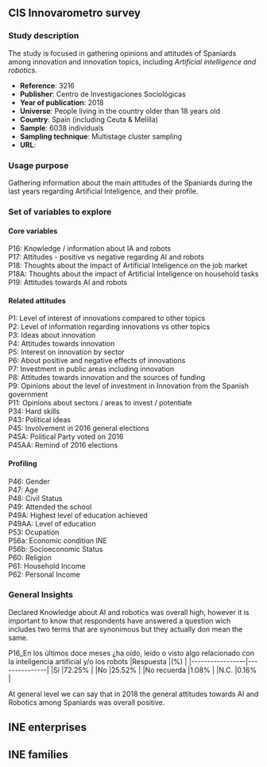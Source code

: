 ## CIS Innovarometro survey

### Study description
The study is focused in gathering opinions and attitudes of Spaniards among innovation and innovation topics, including *Artificial intelligence and robotics*. 

* **Reference**: 3216
* **Publisher**: Centro de Investigaciones Sociológicas
* **Year of publication**: 2018
* **Universe**: People living in the country older than 18 years old
* **Country**: Spain (including Ceuta & Melilla)
* **Sample**: 6038 individuals
* **Sampling technique**: Multistage cluster sampling
* **URL**: 

### Usage purpose
Gathering information about the main attitudes of the Spaniards during the last years regarding Artificial Inteligence, and their profile.

### Set of variables to explore

#### Core variables
P16: Knowledge / information about IA and robots <br/>
P17: Attitudes - positive vs negative regarding AI and robots <br/>
P18: Thoughts about the impact of Artificial Inteligence on the job market <br/>
P18A: Thoughts about the impact of Artificial Inteligence on household tasks <br/>
P19: Attitudes towards AI and robots <br/>

#### Related attitudes
P1: Level of interest of innovations compared to other topics <br/>
P2: Level of information regarding innovations vs other topics <br/>
P3: Ideas about innovation <br/>
P4: Attitudes towards innovation <br/>
P5: Interest on innovation by sector <br/>
P6: About positive and negative effects of innovations <br/>
P7: Investment in public areas including innovation <br/>
P8: Attitudes towards innovation and the sources of funding <br/>
P9: Opinions about the level of investment in Innovation from the Spanish government <br/>
P11: Opinions about sectors / areas to invest / potentiate <br/>
P34: Hard skills <br/>
P43: Political ideas <br/>
P45: Involvement in 2016 general elections <br/>
P45A: Political Party voted on 2016 <br/>
P45AA: Remind of 2016 elections <br/>

#### Profiling 
P46: Gender <br/>
P47: Age <br/>
P48: Civil Status <br/>
P49: Attended the school <br/>
P49A: Highest level of education achieved <br/>
P49AA: Level of education <br/>
P53: Ocupation <br/>
P56a: Economic condition INE <br/>
P56b: Socioeconomic Status <br/>
P60: Religion <br/>
P61: Household Income <br/>
P62: Personal Income <br/>

### General Insights

Declared Knowledge about AI and robotics was overall high, however it is important to know that respondents have answered a question wich includes two terms that are synonimous but they actually don mean the same. 

P16_En los últimos doce meses ¿ha oído, leído o visto algo relacionado con la inteligencia artificial y/o los robots
|Respuesta        |(%)            |
|-----------------|---------------|
|Sí               |72.25%         |
|No               |25.52%         |
|No recuerda      |1.08%          |
|N.C.             |0.16%          |

At general level we can say that in 2018 the general attitudes towards AI and Robotics among Spaniards was overall positive. 

## INE enterprises 

## INE families 


